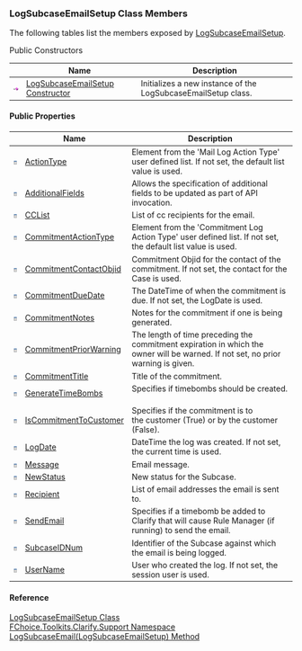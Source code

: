 ﻿### LogSubcaseEmailSetup Class Members

The following tables list the members exposed by [LogSubcaseEmailSetup](FChoice.Toolkits.Clarify~FChoice.Toolkits.Clarify.Support.LogSubcaseEmailSetup.md).

Public Constructors

|   | Name | Description |
| --- | --- | --- |
| ![Public Constructor](dotnetimages/publicConstructor.png) | [LogSubcaseEmailSetup Constructor](FChoice.Toolkits.Clarify~FChoice.Toolkits.Clarify.Support.LogSubcaseEmailSetup~_ctor.md) | Initializes a new instance of the LogSubcaseEmailSetup class.   |



#### Public Properties

|   | Name | Description |
| --- | --- | --- |
| ![Public Property](dotnetimages/publicProperty.png) | [ActionType](FChoice.Toolkits.Clarify~FChoice.Toolkits.Clarify.Support.LogSubcaseEmailSetup~ActionType.md) | Element from the 'Mail Log Action Type' user defined list. If not set, the default list value is used.   |
| ![Public Property](dotnetimages/publicProperty.png) | [AdditionalFields](FChoice.Toolkits.Clarify~FChoice.Toolkits.Clarify.Support.LogSubcaseEmailSetup~AdditionalFields.md) | Allows the specification of additional fields to be updated as part of API invocation.   |
| ![Public Property](dotnetimages/publicProperty.png) | [CCList](FChoice.Toolkits.Clarify~FChoice.Toolkits.Clarify.Support.LogSubcaseEmailSetup~CCList.md) | List of cc recipients for the email.   |
| ![Public Property](dotnetimages/publicProperty.png) | [CommitmentActionType](FChoice.Toolkits.Clarify~FChoice.Toolkits.Clarify.Support.LogSubcaseEmailSetup~CommitmentActionType.md) | Element from the 'Commitment Log Action Type' user defined list. If not set, the default list value is used.   |
| ![Public Property](dotnetimages/publicProperty.png) | [CommitmentContactObjid](FChoice.Toolkits.Clarify~FChoice.Toolkits.Clarify.Support.LogSubcaseEmailSetup~CommitmentContactObjid.md) | Commitment Objid for the contact of the commitment. If not set, the contact for the Case is used.   |
| ![Public Property](dotnetimages/publicProperty.png) | [CommitmentDueDate](FChoice.Toolkits.Clarify~FChoice.Toolkits.Clarify.Support.LogSubcaseEmailSetup~CommitmentDueDate.md) | The DateTime of when the commitment is due. If not set, the LogDate is used.   |
| ![Public Property](dotnetimages/publicProperty.png) | [CommitmentNotes](FChoice.Toolkits.Clarify~FChoice.Toolkits.Clarify.Support.LogSubcaseEmailSetup~CommitmentNotes.md) | Notes for the commitment if one is being generated.   |
| ![Public Property](dotnetimages/publicProperty.png) | [CommitmentPriorWarning](FChoice.Toolkits.Clarify~FChoice.Toolkits.Clarify.Support.LogSubcaseEmailSetup~CommitmentPriorWarning.md) | The length of time preceding the commitment expiration in which the owner will be warned. If not set, no prior warning is given.   |
| ![Public Property](dotnetimages/publicProperty.png) | [CommitmentTitle](FChoice.Toolkits.Clarify~FChoice.Toolkits.Clarify.Support.LogSubcaseEmailSetup~CommitmentTitle.md) | Title of the commitment.   |
| ![Public Property](dotnetimages/publicProperty.png) | [GenerateTimeBombs](FChoice.Toolkits.Clarify~FChoice.Toolkits.Clarify.Support.LogSubcaseEmailSetup~GenerateTimeBombs.md) | Specifies if timebombs should be created.   |
| ![Public Property](dotnetimages/publicProperty.png) | [IsCommitmentToCustomer](FChoice.Toolkits.Clarify~FChoice.Toolkits.Clarify.Support.LogSubcaseEmailSetup~IsCommitmentToCustomer.md) | Specifies if the commitment is to the customer (True) or by the customer (False).   |
| ![Public Property](dotnetimages/publicProperty.png) | [LogDate](FChoice.Toolkits.Clarify~FChoice.Toolkits.Clarify.Support.LogSubcaseEmailSetup~LogDate.md) | DateTime the log was created. If not set, the current time is used.   |
| ![Public Property](dotnetimages/publicProperty.png) | [Message](FChoice.Toolkits.Clarify~FChoice.Toolkits.Clarify.Support.LogSubcaseEmailSetup~Message.md) | Email message.   |
| ![Public Property](dotnetimages/publicProperty.png) | [NewStatus](FChoice.Toolkits.Clarify~FChoice.Toolkits.Clarify.Support.LogSubcaseEmailSetup~NewStatus.md) | New status for the Subcase.   |
| ![Public Property](dotnetimages/publicProperty.png) | [Recipient](FChoice.Toolkits.Clarify~FChoice.Toolkits.Clarify.Support.LogSubcaseEmailSetup~Recipient.md) | List of email addresses the email is sent to.   |
| ![Public Property](dotnetimages/publicProperty.png) | [SendEmail](FChoice.Toolkits.Clarify~FChoice.Toolkits.Clarify.Support.LogSubcaseEmailSetup~SendEmail.md) | Specifies if a timebomb be added to Clarify that will cause Rule Manager (if running) to send the email.   |
| ![Public Property](dotnetimages/publicProperty.png) | [SubcaseIDNum](FChoice.Toolkits.Clarify~FChoice.Toolkits.Clarify.Support.LogSubcaseEmailSetup~SubcaseIDNum.md) | Identifier of the Subcase against which the email is being logged.   |
| ![Public Property](dotnetimages/publicProperty.png) | [UserName](FChoice.Toolkits.Clarify~FChoice.Toolkits.Clarify.Support.LogSubcaseEmailSetup~UserName.md) | User who created the log. If not set, the session user is used.   |





#### Reference

[LogSubcaseEmailSetup Class](FChoice.Toolkits.Clarify~FChoice.Toolkits.Clarify.Support.LogSubcaseEmailSetup.md)  
[FChoice.Toolkits.Clarify.Support Namespace](FChoice.Toolkits.Clarify~FChoice.Toolkits.Clarify.Support_namespace.md)  
[LogSubcaseEmail(LogSubcaseEmailSetup) Method](FChoice.Toolkits.Clarify~FChoice.Toolkits.Clarify.Support.SupportToolkit~LogSubcaseEmail(LogSubcaseEmailSetup).md)